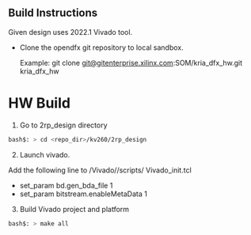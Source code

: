 ## Build Instructions 
Given design uses 2022.1 Vivado tool.
- Clone the opendfx git repository to local sandbox.

	Example:  git clone git@gitenterprise.xilinx.com:SOM/kria_dfx_hw.git kria_dfx_hw

# HW Build 

1. Go to 2rp_design directory
```bash
bash$: > cd <repo_dir>/kv260/2rp_design
```

2. Launch vivado. 

Add the following line to <installdir>/Vivado/<VivadoVersion>/scripts/
Vivado_init.tcl

- set_param bd.gen_bda_file 1
- set_param bitstream.enableMetaData 1

3. Build Vivado project and platform
```bash
bash$: > make all 
```
